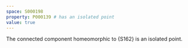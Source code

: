 ```yaml
---
space: S000198
property: P000139 # has an isolated point
value: true
---
```


The connected component homeomorphic to {S162} is an isolated point.

